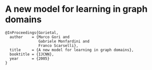 # A new model for learning in graph domains

```
@InProceedings{Gorietal,
  author    = {Marco Gori and
               Gabriele Monfardini and
               Franco Scarselli},
  title     = {A new model for learning in graph domains},
  booktitle = {IJCNN},
  year      = {2005}
}
```
